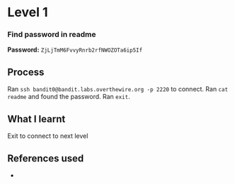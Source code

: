# Level 1

### Find password in readme

**Password:** `ZjLjTmM6FvvyRnrb2rfNWOZOTa6ip5If`

## Process
Ran `ssh bandit0@bandit.labs.overthewire.org -p 2220` to connect. Ran `cat readme` and found the password. Ran `exit`.

## What I learnt
Exit to connect to next level

## References used
-

